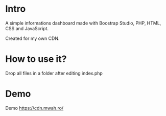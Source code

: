 # Intro
A simple informations dashboard made with Boostrap Studio, PHP,
HTML, CSS and JavaScript.

Created for my own CDN.

# How to use it?
Drop all files in a folder after editing index.php 

# Demo
Demo https://cdn.mwah.ro/
